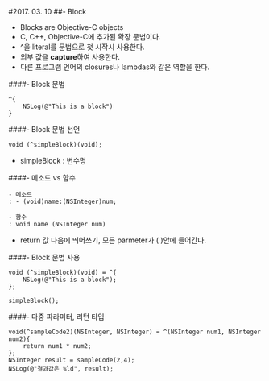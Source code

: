 #2017. 03. 10
##- Block
- Blocks are Objective-C objects
- C, C++, Objective-C에 추가된 확장 문법이다.
- ^을 literal를 문법으로 첫 시작시 사용한다.
- 외부 값을 **capture**하여 사용한다.
- 다른 프로그램 언어의 closures나 lambdas와 같은 역할을 한다.

####- Block 문법
```objc
^{
	NSLog(@"This is a block")
}
```

####- Block 문법 선언
```objc
void (^simpleBlock)(void);
```
- simpleBlock : 변수명

####- 메소드 vs 함수
```objc
- 메소드 
: - (void)name:(NSInteger)num;

- 함수
: void name (NSInteger num)
```
- return 값 다음에 띄어쓰기, 모든 parmeter가 ( )안에 들어간다.

####- Block 문법 사용
```objc
void (^simpleBlock)(void) = ^{
	NSLog(@"This is a block");
};

simpleBlock();
```

####- 다중 파라미터, 리턴 타입
```objc
void(^sampleCode2)(NSInteger, NSInteger) = ^(NSInteger num1, NSInteger num2){
	return num1 * num2;
};
NSInteger result = sampleCode(2,4);
NSLog(@"결과값은 %ld", result);
```